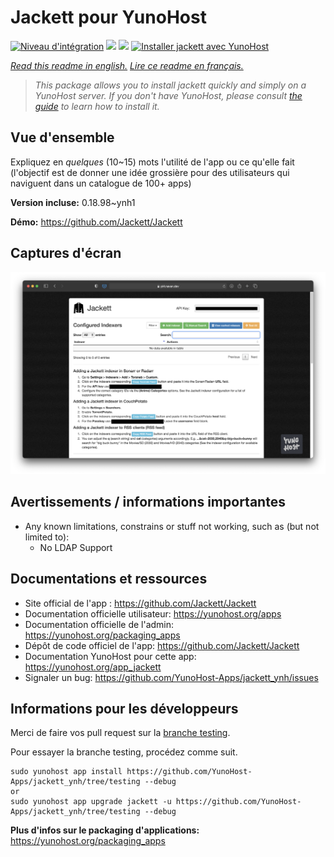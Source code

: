 # Jackett pour YunoHost

[![Niveau d'intégration](https://dash.yunohost.org/integration/jackett.svg)](https://dash.yunohost.org/appci/app/jackett) ![](https://ci-apps.yunohost.org/ci/badges/jackett.status.svg)  ![](https://ci-apps.yunohost.org/ci/badges/jackett.maintain.svg)
[![Installer jackett avec YunoHost](https://install-app.yunohost.org/install-with-yunohost.svg)](https://install-app.yunohost.org/?app=jackett)

*[Read this readme in english.](./README.md)*
*[Lire ce readme en français.](./README_fr.md)*

> *This package allows you to install jackett quickly and simply on a YunoHost server.
If you don't have YunoHost, please consult [the guide](https://yunohost.org/#/install) to learn how to install it.*

## Vue d'ensemble

Expliquez en *quelques* (10~15) mots l'utilité de l'app ou ce qu'elle fait (l'objectif est de donner une idée grossière pour des utilisateurs qui naviguent dans un catalogue de 100+ apps)

**Version incluse:** 0.18.98~ynh1

**Démo:** https://github.com/Jackett/Jackett


## Captures d'écran


   ![](./doc/screenshots/demo.png)




## Avertissements / informations importantes

* Any known limitations, constrains or stuff not working, such as (but not limited to):
    * No LDAP Support


## Documentations et ressources

* Site official de l'app : https://github.com/Jackett/Jackett
* Documentation officielle utilisateur: https://yunohost.org/apps
* Documentation officielle de l'admin: https://yunohost.org/packaging_apps
* Dépôt de code officiel de l'app:  https://github.com/Jackett/Jackett
* Documentation YunoHost pour cette app: https://yunohost.org/app_jackett
* Signaler un bug: https://github.com/YunoHost-Apps/jackett_ynh/issues

## Informations pour les développeurs

Merci de faire vos pull request sur la [branche testing](https://github.com/YunoHost-Apps/jackett_ynh/tree/testing).

Pour essayer la branche testing, procédez comme suit.
```
sudo yunohost app install https://github.com/YunoHost-Apps/jackett_ynh/tree/testing --debug
or
sudo yunohost app upgrade jackett -u https://github.com/YunoHost-Apps/jackett_ynh/tree/testing --debug
```

**Plus d'infos sur le packaging d'applications:** https://yunohost.org/packaging_apps